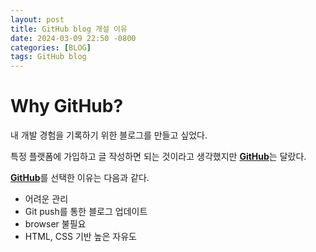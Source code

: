 ```yaml
---
layout: post
title: GitHub blog 개설 이유
date: 2024-03-09 22:50 -0800
categories: [BLOG]
tags: GitHub blog
---
```

# Why GitHub?
내 개발 경험을 기록하기 위한 블로그를 만들고 싶었다.

특정 플랫폼에 가입하고 글 작성하면 되는 것이라고 생각했지만 <a href="https://github.com">**GitHub**</a>는 달랐다.

<a href="https://github.com">**GitHub**</a>를 선택한 이유는 다음과 같다.

<ul>
    <li>어려운 관리</li>
    <li>Git push를 통한 블로그 업데이트</li>
    <li>browser 불필요</li>
    <li>HTML, CSS 기반 높은 자유도</li>
</ul>
